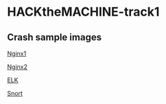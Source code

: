 # HACKtheMACHINE-track1

## Crash sample images

[Nginx1](https://hackthemachine-track1.s3.amazonaws.com/u-nginx1.xva)

[Nginx2](https://hackthemachine-track1.s3.amazonaws.com/u-nginx1.xva)

[ELK](https://hackthemachine-track1.s3.amazonaws.com/u-elk.xva)

[Snort](https://hackthemachine-track1.s3.amazonaws.com/u-snort.xva)
